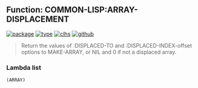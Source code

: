 ## Function: COMMON-LISP:ARRAY-DISPLACEMENT
[![package](https://img.shields.io/badge/Package-COMMON--LISP-5f9ea0.svg?style=social&colorA=999999)](../) [![type](https://img.shields.io/badge/Type-Function-5f9ea0.svg?style=social&colorA=999999)](../#function) [![clhs](https://img.shields.io/badge/CLHS-ARRAY--DISPLACEMENT-5f9ea0.svg?style=social&colorA=999999)](http://www.lispworks.com/documentation/HyperSpec/Body/f_ar_dis.htm) [![github](https://img.shields.io/badge/GitHub-View_the_source-5f9ea0.svg?style=social&colorA=999999&logo=github)](https://github.com/sbcl/sbcl/blob/master/src/code/array.lisp/) 

> Return the values of :DISPLACED-TO and :DISPLACED-INDEX-offset
> options to MAKE-ARRAY, or NIL and 0 if not a displaced array.

### Lambda list
```
(ARRAY)
```
